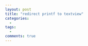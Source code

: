 ```yaml
---
layout: post
title: "redirect printf to textview"
categories:
  - 
tags:
  - 
comments: true
---
```




<!-- more -->



